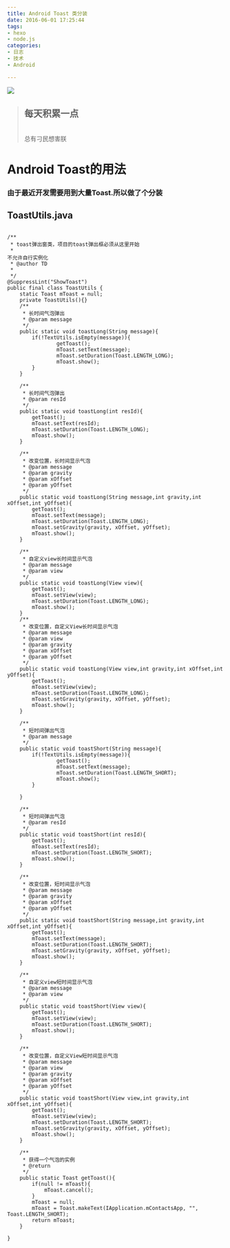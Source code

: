 ```yaml
---
title: Android Toast 类分装
date: 2016-06-01 17:25:44
tags:
- hexo
- node.js
categories: 
- 日志
- 技术
- Android

---
```

<img src="/imgs/bg2.jpg" class="full-image" />
<blockquote class="blockquote-center"><h2>每天积累一点</h2></br>总有刁民想害朕</blockquote>

Android Toast的用法
=======
### 由于最近开发需要用到大量Toast.所以做了个分装
<!-- more -->
ToastUtils.java
-----------
<pre>
<code>
/**
 * toast弹出窗类，项目的toast弹出框必须从这里开始
 * <br>不允许自行实例化
 * @author TD
 *
 */
@SuppressLint("ShowToast")
public final class ToastUtils {
	static Toast mToast = null;
	private ToastUtils(){}
	/**
	 * 长时间气泡弹出
	 * @param message
	 */
	public static void toastLong(String message){
	    if(!TextUtils.isEmpty(message)){
        	    getToast();
        	    mToast.setText(message);
        	    mToast.setDuration(Toast.LENGTH_LONG);
        	    mToast.show();
	    }
	}
	
	/**
	 * 长时间气泡弹出
	 * @param resId
	 */
	public static void toastLong(int resId){
		getToast();
		mToast.setText(resId);
		mToast.setDuration(Toast.LENGTH_LONG);
		mToast.show();
	}
	
	/**
	 * 改变位置，长时间显示气泡
	 * @param message
	 * @param gravity
	 * @param xOffset
	 * @param yOffset
	 */
	public static void toastLong(String message,int gravity,int xOffset,int yOffset){
		getToast();
		mToast.setText(message);
		mToast.setDuration(Toast.LENGTH_LONG);
		mToast.setGravity(gravity, xOffset, yOffset);
		mToast.show();
	}
	
	/**
	 * 自定义view长时间显示气泡
	 * @param message
	 * @param view
	 */
	public static void toastLong(View view){
		getToast();
		mToast.setView(view);
		mToast.setDuration(Toast.LENGTH_LONG);
		mToast.show();
	}
	/**
	 * 改变位置，自定义View长时间显示气泡
	 * @param message
	 * @param view
	 * @param gravity
	 * @param xOffset
	 * @param yOffset
	 */
	public static void toastLong(View view,int gravity,int xOffset,int yOffset){
		getToast();
		mToast.setView(view);
		mToast.setDuration(Toast.LENGTH_LONG);
		mToast.setGravity(gravity, xOffset, yOffset);
		mToast.show();
	}
	
	/**
	 * 短时间弹出气泡
	 * @param message
	 */
	public static void toastShort(String message){
	    if(!TextUtils.isEmpty(message)){
	            getToast();
	            mToast.setText(message);
	            mToast.setDuration(Toast.LENGTH_SHORT);
	            mToast.show();
	    }
	  
	}
	
	/**
	 * 短时间弹出气泡
	 * @param resId
	 */
	public static void toastShort(int resId){
		getToast();
		mToast.setText(resId);
		mToast.setDuration(Toast.LENGTH_SHORT);
		mToast.show();
	}

	/**
	 * 改变位置，短时间显示气泡
	 * @param message
	 * @param gravity
	 * @param xOffset
	 * @param yOffset
	 */
	public static void toastShort(String message,int gravity,int xOffset,int yOffset){
		getToast();
		mToast.setText(message);
		mToast.setDuration(Toast.LENGTH_SHORT);
		mToast.setGravity(gravity, xOffset, yOffset);
		mToast.show();
	}
	
	/**
	 * 自定义view短时间显示气泡
	 * @param message
	 * @param view
	 */
	public static void toastShort(View view){
		getToast();
		mToast.setView(view);
		mToast.setDuration(Toast.LENGTH_SHORT);
		mToast.show();
	}
	
	/**
	 * 改变位置，自定义View短时间显示气泡
	 * @param message
	 * @param view
	 * @param gravity
	 * @param xOffset
	 * @param yOffset
	 */
	public static void toastShort(View view,int gravity,int xOffset,int yOffset){
		getToast();
		mToast.setView(view);
		mToast.setDuration(Toast.LENGTH_SHORT);
		mToast.setGravity(gravity, xOffset, yOffset);
		mToast.show();
	}
	
	/**
	 * 获得一个气泡的实例
	 * @return
	 */
	public static Toast getToast(){
		if(null != mToast){
			mToast.cancel();
		}
		mToast = null;
		mToast = Toast.makeText(IApplication.mContactsApp, "", Toast.LENGTH_SHORT);
		return mToast;
	}
	
}
</code>
</pre>

